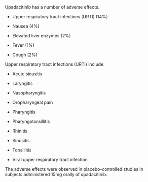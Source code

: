 Upadacitinib has a number of adverse effects.

- Upper respiratory tract infections (URTI) (14%)

- Nausea (4%)

- Elevated liver enzymes (2%)

- Fever (1%)

- Cough (2%)

Upper respiratory tract infections (URTI) include:

- Acute sinusitis

- Laryngitis

- Nasopharyngitis

- Oropharyngeal pain

- Pharyngitis

- Pharyngotonsillitis

- Rhinitis

- Sinusitis

- Tonsillitis

- Viral upper respiratory tract infection

The adverse effects were observed in placebo-controlled studies in subjects administered 15mg orally of upadacitinib.
